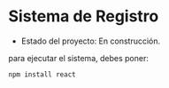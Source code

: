 <h1> Sistema de Registro </h1>

- Estado del proyecto: En construcción.

para ejecutar el sistema, debes poner:

```npm install react```
